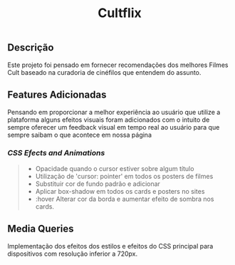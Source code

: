 <div style="display:flex;justify-content:center">
<h1>Cultflix</h1>
</div>

##  **Descrição** ##
Este projeto foi pensado em fornecer recomendações dos melhores Filmes Cult baseado na curadoria de cinéfilos que entendem do assunto.


## **Features Adicionadas** ##

Pensando em proporcionar a melhor experiência ao usuário que utilize a plataforma alguns efeitos visuais foram adicionados com o intuito de sempre oferecer um feedback visual em tempo real ao usuário para que sempre saibam o que acontece em nossa página

 ### *CSS Efects and Animations* ###

> - Opacidade quando o cursor estiver sobre algum título
> - Utilização de 'cursor: pointer' em todos os posters de filmes
> - Substituir cor de fundo padrão e adicionar
> - Aplicar box-shadow em todos os cards e posters no sites
> - :hover Alterar cor da borda e aumentar efeito de sombra nos cards.


## Media Queries ##

Implementação dos efeitos dos estilos e efeitos do CSS principal para dispositivos com resolução inferior a 720px.